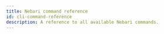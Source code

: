 ```yaml
---
title: Nebari command reference
id: cli-command-reference
description: A reference to all available Nebari commands.
---
```

